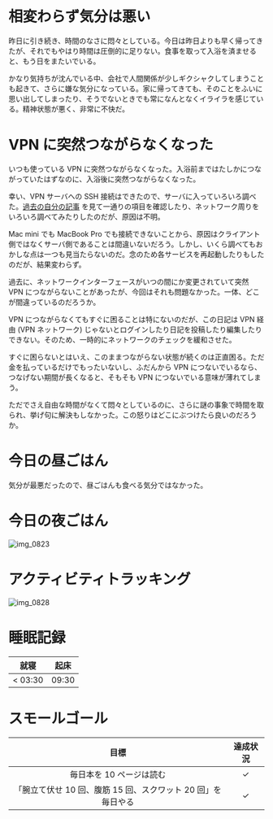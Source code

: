# 相変わらず気分は悪い
昨日に引き続き、時間のなさに悶々としている。今日は昨日よりも早く帰ってきたが、それでもやはり時間は圧倒的に足りない。食事を取って入浴を済ませると、もう日をまたいでいる。

かなり気持ちが沈んでいる中、会社で人間関係が少しギクシャクしてしまうことも起きて、さらに嫌な気分になっている。家に帰ってきても、そのことをふいに思い出してしまったり、そうでないときでも常になんとなくイライラを感じている。精神状態が悪く、非常に不快だ。

# VPN に突然つながらなくなった
いつも使っている VPN に突然つながらなくなった。入浴前まではたしかにつながっていたはずなのに、入浴後に突然つながらなくなった。

幸い、VPN サーバへの SSH 接続はできたので、サーバに入っていろいろ調べた。[過去の自分の記事](https://qiita.com/noraworld/items/2fe6be489e1d93c748b8) を見て一通りの項目を確認したり、ネットワーク周りをいろいろ調べてみたりしたのだが、原因は不明。

Mac mini でも MacBook Pro でも接続できないことから、原因はクライアント側ではなくサーバ側であることは間違いないだろう。しかし、いくら調べてもおかしな点は一つも見当たらないのだ。念のため各サービスを再起動したりもしたのだが、結果変わらず。

過去に、ネットワークインターフェースがいつの間にか変更されていて突然 VPN につながらないことがあったが、今回はそれも問題なかった。一体、どこが間違っているのだろうか。

VPN につながらなくてもすぐに困ることは特にないのだが、この日記は VPN 経由 (VPN ネットワーク) じゃないとログインしたり日記を投稿したり編集したりできない。そのため、一時的にネットワークのチェックを緩和させた。

すぐに困らないとはいえ、このままつながらない状態が続くのは正直困る。ただ金を払っているだけでもったいないし、ふだんから VPN につないでいるなら、つなげない期間が長くなると、そもそも VPN につないでいる意味が薄れてしまう。

ただでさえ自由な時間がなくて悶々としているのに、さらに謎の事象で時間を取られ、挙げ句に解決もしなかった。この怒りはどこにぶつけたら良いのだろうか。

# 今日の昼ごはん
気分が最悪だったので、昼ごはんも食べる気分ではなかった。

# 今日の夜ごはん
![img_0823](/images/2019/01/img_0823.jpg)

# アクティビティトラッキング
![img_0828](/images/2019/01/img_0828.png)

# 睡眠記録
| 就寝 | 起床 |
|:---:|:---:|
| < 03:30 | 09:30 |

# スモールゴール
| 目標 | 達成状況 |
|:---:|:---:|
| 毎日本を 10 ページは読む | ✓ |
| 「腕立て伏せ 10 回、腹筋 15 回、スクワット 20 回」を毎日やる | ✓ |
